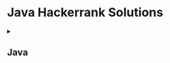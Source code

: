 # Java Hackerrank Solutions

<details><summary><h2>Java</h2></summary>

<h3>Introduction</h3>
    
- [x] [Welcome to Java!](https://github.com/Kevin-Lago/java-hackerrank-solutions/tree/main/src/java/introduction/welcome_to_java)
- [x] [Java Stdin and Stdout I](https://github.com/Kevin-Lago/java-hackerrank-solutions/tree/main/src/java/introduction/java_stdin_and_stdout_i)
- [x] [Java If-Else](https://github.com/Kevin-Lago/java-hackerrank-solutions/tree/main/src/java/introduction/java_if_else)
- [x] [Java Stdin and Stdout II](https://github.com/Kevin-Lago/java-hackerrank-solutions/tree/main/src/java/introduction/java_stdin_and_stdout_ii)
- [x] [Java Output Formatting](https://github.com/Kevin-Lago/java-hackerrank-solutions/tree/main/src/java/introduction/java_output_formatting)
- [x] [Java Loops I](https://github.com/Kevin-Lago/java-hackerrank-solutions/tree/main/src/java/introduction/java_loops_i)
- [x] [Java Loops II](https://github.com/Kevin-Lago/java-hackerrank-solutions/tree/main/src/java/introduction/java_loops_ii)
- [x] [Java Datatypes](https://github.com/Kevin-Lago/java-hackerrank-solutions/tree/main/src/java/introduction/java_datatypes)
- [x] [Java End-Of-File](https://github.com/Kevin-Lago/java-hackerrank-solutions/tree/main/src/java/introduction/java_end_of_file)
- [x] [Java Static Initializer Block](https://github.com/Kevin-Lago/java-hackerrank-solutions/tree/main/src/java/introduction/java_static_initializer_block)
- [x] [Java Int to String](https://github.com/Kevin-Lago/java-hackerrank-solutions/tree/main/src/java/introduction/java_int_to_string)
- [x] [Java Date and Time](https://github.com/Kevin-Lago/java-hackerrank-solutions/tree/main/src/java/introduction/java_date_and_time)
- [x] [Java Currency Formatter](https://github.com/Kevin-Lago/java-hackerrank-solutions/tree/main/src/java/introduction/java_currency_formatter)

<h3>Strings</h3>

- [x] [Java Strings Introduction](https://github.com/Kevin-Lago/java-hackerrank-solutions/tree/main/src/java/strings/java_strings_introduction)
- [x] [Java Substring](https://github.com/Kevin-Lago/java-hackerrank-solutions/tree/main/src/java/strings/java_substring)
- [x] [Java Substring Comparisons](https://github.com/Kevin-Lago/java-hackerrank-solutions/tree/main/src/java/strings/java_substring_comparisons)
- [x] [Java String Reverse](https://github.com/Kevin-Lago/java-hackerrank-solutions/tree/main/src/java/strings/java_string_reverse)
- [x] [Java Anagrams](https://github.com/Kevin-Lago/java-hackerrank-solutions/tree/main/src/java/strings/java_anagrams)
- [x] [Java String Tokens](https://github.com/Kevin-Lago/java-hackerrank-solutions/tree/main/src/java/strings/java_string_tokens)
- [x] [Pattern Syntax checker](https://github.com/Kevin-Lago/java-hackerrank-solutions/tree/main/src/java/strings/pattern_syntax_checker)
- [x] [Java Regex](https://github.com/Kevin-Lago/java-hackerrank-solutions/tree/main/src/java/strings/java_regex)
- [x] [Java Regex 2 - Duplicate Words](https://github.com/Kevin-Lago/java-hackerrank-solutions/tree/main/src/java/strings/java_regex_2_duplicate_words)
- [x] [Valid Username Regular Expression](https://github.com/Kevin-Lago/java-hackerrank-solutions/tree/main/src/java/strings/valid_username_regular_expression)
- [x] [Tag Content Extractor](https://github.com/Kevin-Lago/java-hackerrank-solutions/tree/main/src/java/strings/tag_content_extractor)

<h3>BigNumber</h3>

- [x] [Java BigDecimal](https://github.com/Kevin-Lago/java-hackerrank-solutions/tree/main/src/java/bignumber/java_bigdecimal)
- [x] [Java Primality Test](https://github.com/Kevin-Lago/java-hackerrank-solutions/tree/main/src/java/bignumber/java_primality_test)
- [x] [Java BigInteger](https://github.com/Kevin-Lago/java-hackerrank-solutions/tree/main/src/java/bignumber/java_biginteger)

<h3>Data Structures</h3>
    
- [x] [Java 1D Array](https://github.com/Kevin-Lago/java-hackerrank-solutions/tree/main/src/java/data_structures/java_1d_array)
- [x] [Java 2D Array](https://github.com/Kevin-Lago/java-hackerrank-solutions/tree/main/src/java/data_structures/java_2d_array)
- [x] [Java Subarray](https://github.com/Kevin-Lago/java-hackerrank-solutions/tree/main/src/java/data_structures/java_subarray)
- [x] [Java Arraylist](https://github.com/Kevin-Lago/java-hackerrank-solutions/tree/main/src/java/data_structures/java_arraylist)
- [ ] [Java 1D Array (Part 2)](https://github.com/Kevin-Lago/java-hackerrank-solutions/tree/main/src/java/data_structures/java_1d_array_part_2)
- [x] [Java List](https://github.com/Kevin-Lago/java-hackerrank-solutions/tree/main/src/java/data_structures/java_list)
- [x] [Java Map](https://github.com/Kevin-Lago/java-hackerrank-solutions/tree/main/src/java/data_structures/java_map)
- [ ] [Java Stack](https://github.com/Kevin-Lago/java-hackerrank-solutions/tree/main/src/java/data_structures/java_stack)
- [x] [Java Hashset](https://github.com/Kevin-Lago/java-hackerrank-solutions/tree/main/src/java/data_structures/java_hashset)
- [x] [Java Generics](https://github.com/Kevin-Lago/java-hackerrank-solutions/tree/main/src/java/data_structures/java_generics)
- [ ] [Java Comparator](https://github.com/Kevin-Lago/java-hackerrank-solutions/tree/main/src/java/data_structures/java_comparator)
- [x] [Java Sort](https://github.com/Kevin-Lago/java-hackerrank-solutions/tree/main/src/java/data_structures/java_sort)
- [x] [Java Dequeue](https://github.com/Kevin-Lago/java-hackerrank-solutions/tree/main/src/java/data_structures/java_dequeue)
- [x] [Java BitSet](https://github.com/Kevin-Lago/java-hackerrank-solutions/tree/main/src/java/data_structures/java_bitset)
- [ ] [Java Priority Queue](https://github.com/Kevin-Lago/java-hackerrank-solutions/tree/main/src/java/data_structures/java_priority_queue)

<h3>Object Oriented Programming</h3>
    
- [x] [Java Inheritance I](https://github.com/Kevin-Lago/java-hackerrank-solutions/tree/main/src/java/object_oriented_programming/java_inheritance_i)
- [x] [Java Inheritance II](https://github.com/Kevin-Lago/java-hackerrank-solutions/tree/main/src/java/object_oriented_programming/java_inheritance_ii)
- [x] [Java Abstract Class](https://github.com/Kevin-Lago/java-hackerrank-solutions/tree/main/src/java/object_oriented_programming/java_abstract_class)
- [x] [Java Interface](https://github.com/Kevin-Lago/java-hackerrank-solutions/tree/main/src/java/object_oriented_programming/java_interface)
- [x] [Java Method Overriding](https://github.com/Kevin-Lago/java-hackerrank-solutions/tree/main/src/java/object_oriented_programming/java_method_overriding)
- [x] [Java Method Overriding 2 (Super keyword)](https://github.com/Kevin-Lago/java-hackerrank-solutions/tree/main/src/java/object_oriented_programming/java_method_overriding_2_super_keyword)
- [x] [Java Instanceof keyword](https://github.com/Kevin-Lago/java-hackerrank-solutions/tree/main/src/java/object_oriented_programming/java_instanceof_keyword)
- [x] [Java Iterator](https://github.com/Kevin-Lago/java-hackerrank-solutions/tree/main/src/java/object_oriented_programming/java_iterator)

<h3>Exception Handling</h3>
    
- [x] [Java Exception Handling (Try-catch)](https://github.com/Kevin-Lago/java-hackerrank-solutions/tree/main/src/java/exception_handling/java_exception_handling_try_catch)
- [x] [Java Exception Handling](https://github.com/Kevin-Lago/java-hackerrank-solutions/tree/main/src/java/exception_handling/java_exception_handling)

<h3>Advanced</h3>
    
- [x] [Java Varargs - Simple Addition](https://github.com/Kevin-Lago/java-hackerrank-solutions/tree/main/src/java/advanced/java_varargs_simple_addition)
- [x] [Java Reflection - Attributes](https://github.com/Kevin-Lago/java-hackerrank-solutions/tree/main/src/java/advanced/java_reflection_attributes)
- [x] [Can You Access?](https://github.com/Kevin-Lago/java-hackerrank-solutions/tree/main/src/java/advanced/can_you_access)
- [x] [Prime Checker](https://github.com/Kevin-Lago/java-hackerrank-solutions/tree/main/src/java/advanced/prime_checker)
- [x] [Java Factory Pattern](https://github.com/Kevin-Lago/java-hackerrank-solutions/tree/main/src/java/advanced/java_factor_pattern)
- [x] [Java Singleton Pattern](https://github.com/Kevin-Lago/java-hackerrank-solutions/tree/main/src/java/advanced/java_singleton_pattern)
- [ ] [Java Visitor Pattern](https://github.com/Kevin-Lago/java-hackerrank-solutions/tree/main/src/java/advanced/java_visitor_pattern)
- [x] [Java Annotations](https://github.com/Kevin-Lago/java-hackerrank-solutions/tree/main/src/java/advanced/java_annotations)
- [x] [Covariant Return Types](https://github.com/Kevin-Lago/java-hackerrank-solutions/tree/main/src/java/advanced/covariant_return_types)
- [x] [Java Lambda Expressions](https://github.com/Kevin-Lago/java-hackerrank-solutions/tree/main/src/java/advanced/java_lambda_expressions)
- [x] [Java MD5](https://github.com/Kevin-Lago/java-hackerrank-solutions/tree/main/src/java/advanced/java_md5)
- [x] [Java SHA-256](https://github.com/Kevin-Lago/java-hackerrank-solutions/tree/main/src/java/advanced/java_sha_256)
</details>
